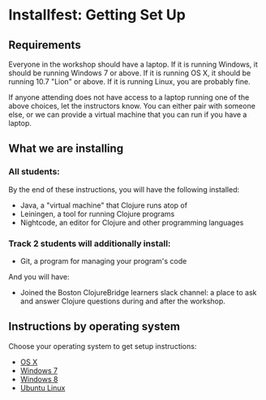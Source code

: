 Installfest: Getting Set Up
===========================

## Requirements

Everyone in the workshop should have a laptop. If it is running Windows, it should be running Windows 7 or above. If it is running OS X, it should be running 10.7 "Lion" or above. If it is running Linux, you are probably fine.

If anyone attending does not have access to a laptop running one of the above choices, let the instructors know. You can either pair with someone else, or we can provide a virtual machine that you can run if you have a laptop.

## What we are installing

### All students:

By the end of these instructions, you will have the following installed:

* Java, a "virtual machine" that Clojure runs atop of
* Leiningen, a tool for running Clojure programs
* Nightcode, an editor for Clojure and other programming languages
 
### Track 2 students will additionally install:

* Git, a program for managing your program's code 

And you will have:

<!--
* Created a ````ssh```` key (the public part of which will be uploaded to github and heroku)
* Copied the example chat application with ````git clone````
* Pushed your copy of the chat application to heroku
* Joined the ````#clojure.mn```` IRC channel
-->
* Joined the Boston ClojureBridge learners slack channel: a place to ask and answer Clojure questions during and after the workshop. 

## Instructions by operating system

Choose your operating system to get setup instructions:

* [OS X](setup_osx.md)
* [Windows 7](setup_win7.md)
* [Windows 8](setup_win8.md)
* [Ubuntu Linux](setup_ubuntu.md)
